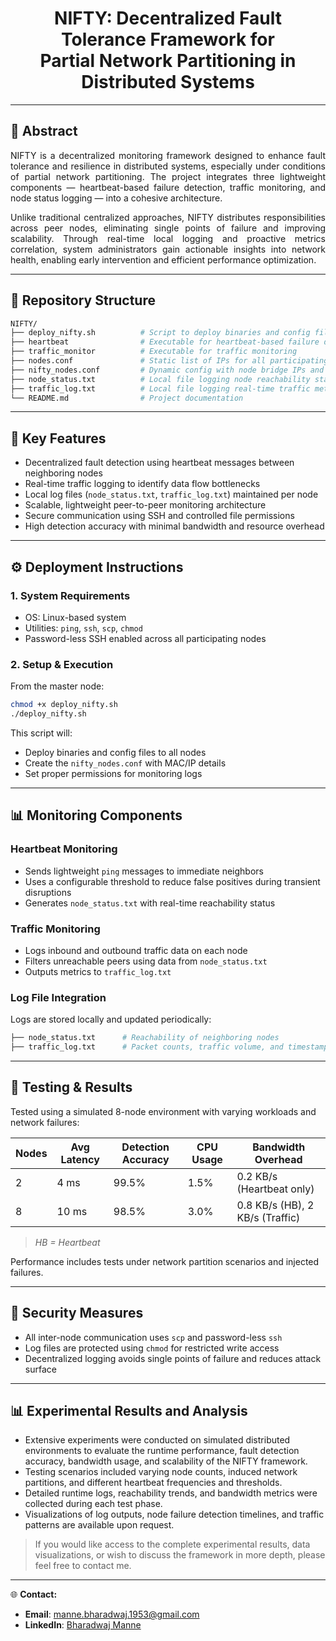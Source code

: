 <h1 align="center">
NIFTY: Decentralized Fault Tolerance Framework for <br> Partial Network Partitioning in Distributed Systems
</h1>

---

## 📝 Abstract

<div align="justify">

NIFTY is a decentralized monitoring framework designed to enhance fault tolerance and resilience in distributed systems, especially under conditions of partial network partitioning. The project integrates three lightweight components — heartbeat-based failure detection, traffic monitoring, and node status logging — into a cohesive architecture. 

Unlike traditional centralized approaches, NIFTY distributes responsibilities across peer nodes, eliminating single points of failure and improving scalability. Through real-time local logging and proactive metrics correlation, system administrators gain actionable insights into network health, enabling early intervention and efficient performance optimization.

</div>

---

## 📁 Repository Structure

```bash
NIFTY/
├── deploy_nifty.sh          # Script to deploy binaries and config files across nodes
├── heartbeat                # Executable for heartbeat-based failure detection
├── traffic_monitor          # Executable for traffic monitoring
├── nodes.conf               # Static list of IPs for all participating nodes
├── nifty_nodes.conf         # Dynamic config with node bridge IPs and MACs
├── node_status.txt          # Local file logging node reachability status
├── traffic_log.txt          # Local file logging real-time traffic metrics
└── README.md                # Project documentation
```
---
## 🎯 Key Features

- Decentralized fault detection using heartbeat messages between neighboring nodes  
- Real-time traffic logging to identify data flow bottlenecks  
- Local log files (`node_status.txt`, `traffic_log.txt`) maintained per node  
- Scalable, lightweight peer-to-peer monitoring architecture  
- Secure communication using SSH and controlled file permissions  
- High detection accuracy with minimal bandwidth and resource overhead  

---

## ⚙️ Deployment Instructions

### 1. System Requirements

- OS: Linux-based system  
- Utilities: `ping`, `ssh`, `scp`, `chmod`  
- Password-less SSH enabled across all participating nodes  

### 2. Setup & Execution

From the master node:

```bash
chmod +x deploy_nifty.sh
./deploy_nifty.sh
```

This script will:

- Deploy binaries and config files to all nodes  
- Create the `nifty_nodes.conf` with MAC/IP details  
- Set proper permissions for monitoring logs  

---

## 📊 Monitoring Components

### Heartbeat Monitoring

- Sends lightweight `ping` messages to immediate neighbors  
- Uses a configurable threshold to reduce false positives during transient disruptions  
- Generates `node_status.txt` with real-time reachability status  

### Traffic Monitoring

- Logs inbound and outbound traffic data on each node  
- Filters unreachable peers using data from `node_status.txt`  
- Outputs metrics to `traffic_log.txt`  

### Log File Integration

Logs are stored locally and updated periodically:
```bash
├── node_status.txt      # Reachability of neighboring nodes  
├── traffic_log.txt      # Packet counts, traffic volume, and timestamps  
```
---

## 🧪 Testing & Results

Tested using a simulated 8-node environment with varying workloads and network failures:

| Nodes | Avg Latency | Detection Accuracy | CPU Usage | Bandwidth Overhead             |
|-------|-------------|--------------------|-----------|--------------------------------|
| 2     | 4 ms        | 99.5%              | 1.5%      | 0.2 KB/s (Heartbeat only)      |
| 8     | 10 ms       | 98.5%              | 3.0%      | 0.8 KB/s (HB), 2 KB/s (Traffic)|

> *HB = Heartbeat*

Performance includes tests under network partition scenarios and injected failures.

---

## 🔐 Security Measures

- All inter-node communication uses `scp` and password-less `ssh`  
- Log files are protected using `chmod` for restricted write access  
- Decentralized logging avoids single points of failure and reduces attack surface  

---

## 📊 Experimental Results and Analysis

- Extensive experiments were conducted on simulated distributed environments to evaluate the runtime performance, fault detection accuracy, bandwidth usage, and scalability of the NIFTY framework.  
- Testing scenarios included varying node counts, induced network partitions, and different heartbeat frequencies and thresholds.
- Detailed runtime logs, reachability trends, and bandwidth metrics were collected during each test phase.  
- Visualizations of log outputs, node failure detection timelines, and traffic patterns are available upon request.
> If you would like access to the complete experimental results, data visualizations, or wish to discuss the framework in more depth, please feel free to contact me.
---
🌐 **Contact:** 
- **Email**: manne.bharadwaj.1953@gmail.com
- **LinkedIn**: [Bharadwaj Manne](https://www.linkedin.com/in/bharadwaj-manne-711476249/)
